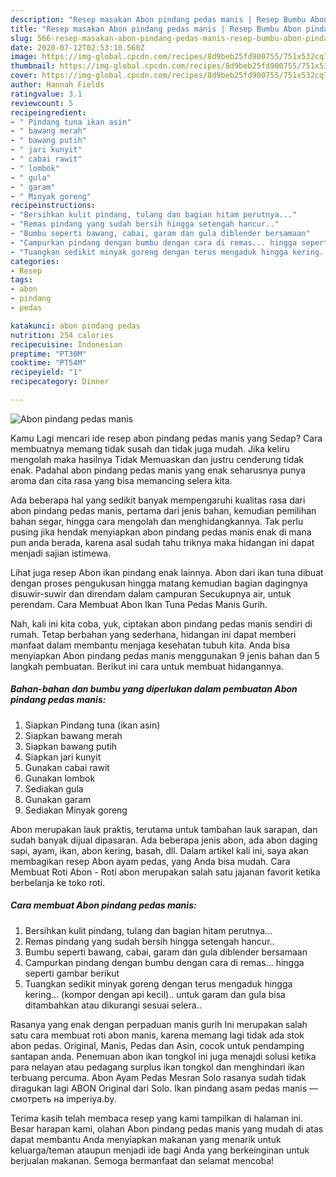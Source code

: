 ```yaml
---
description: "Resep masakan Abon pindang pedas manis | Resep Bumbu Abon pindang pedas manis Yang Enak Dan Mudah"
title: "Resep masakan Abon pindang pedas manis | Resep Bumbu Abon pindang pedas manis Yang Enak Dan Mudah"
slug: 566-resep-masakan-abon-pindang-pedas-manis-resep-bumbu-abon-pindang-pedas-manis-yang-enak-dan-mudah
date: 2020-07-12T02:53:10.560Z
image: https://img-global.cpcdn.com/recipes/8d9beb25fd900755/751x532cq70/abon-pindang-pedas-manis-foto-resep-utama.jpg
thumbnail: https://img-global.cpcdn.com/recipes/8d9beb25fd900755/751x532cq70/abon-pindang-pedas-manis-foto-resep-utama.jpg
cover: https://img-global.cpcdn.com/recipes/8d9beb25fd900755/751x532cq70/abon-pindang-pedas-manis-foto-resep-utama.jpg
author: Hannah Fields
ratingvalue: 3.1
reviewcount: 5
recipeingredient:
- " Pindang tuna ikan asin"
- " bawang merah"
- " bawang putih"
- " jari kunyit"
- " cabai rawit"
- " lombok"
- " gula"
- " garam"
- " Minyak goreng"
recipeinstructions:
- "Bersihkan kulit pindang, tulang dan bagian hitam perutnya..."
- "Remas pindang yang sudah bersih hingga setengah hancur.."
- "Bumbu seperti bawang, cabai, garam dan gula diblender bersamaan"
- "Campurkan pindang dengan bumbu dengan cara di remas... hingga seperti gambar berikut"
- "Tuangkan sedikit minyak goreng dengan terus mengaduk hingga kering... (kompor dengan api kecil).. untuk garam dan gula bisa ditambahkan atau dikurangi sesuai selera.."
categories:
- Resep
tags:
- abon
- pindang
- pedas

katakunci: abon pindang pedas 
nutrition: 254 calories
recipecuisine: Indonesian
preptime: "PT30M"
cooktime: "PT54M"
recipeyield: "1"
recipecategory: Dinner

---
```



![Abon pindang pedas manis](https://img-global.cpcdn.com/recipes/8d9beb25fd900755/751x532cq70/abon-pindang-pedas-manis-foto-resep-utama.jpg)

Kamu Lagi mencari ide resep abon pindang pedas manis yang Sedap? Cara membuatnya memang tidak susah dan tidak juga mudah. Jika keliru mengolah maka hasilnya Tidak Memuaskan dan justru cenderung tidak enak. Padahal abon pindang pedas manis yang enak seharusnya punya aroma dan cita rasa yang bisa memancing selera kita.

Ada beberapa hal yang sedikit banyak mempengaruhi kualitas rasa dari abon pindang pedas manis, pertama dari jenis bahan, kemudian pemilihan bahan segar, hingga cara mengolah dan menghidangkannya. Tak perlu pusing jika hendak menyiapkan abon pindang pedas manis enak di mana pun anda berada, karena asal sudah tahu triknya maka hidangan ini dapat menjadi sajian istimewa.

Lihat juga resep Abon ikan pindang enak lainnya. Abon dari ikan tuna dibuat dengan proses pengukusan hingga matang kemudian bagian dagingnya disuwir-suwir dan direndam dalam campuran Secukupnya air, untuk perendam. Cara Membuat Abon Ikan Tuna Pedas Manis Gurih.


Nah, kali ini kita coba, yuk, ciptakan abon pindang pedas manis sendiri di rumah. Tetap berbahan yang sederhana, hidangan ini dapat memberi manfaat dalam membantu menjaga kesehatan tubuh kita. Anda bisa menyiapkan Abon pindang pedas manis menggunakan 9 jenis bahan dan 5 langkah pembuatan. Berikut ini cara untuk membuat hidangannya.

<!--inarticleads1-->

##### Bahan-bahan dan bumbu yang diperlukan dalam pembuatan Abon pindang pedas manis:

1. Siapkan  Pindang tuna (ikan asin)
1. Siapkan  bawang merah
1. Siapkan  bawang putih
1. Siapkan  jari kunyit
1. Gunakan  cabai rawit
1. Gunakan  lombok
1. Sediakan  gula
1. Gunakan  garam
1. Sediakan  Minyak goreng


Abon merupakan lauk praktis, terutama untuk tambahan lauk sarapan, dan sudah banyak dijual dipasaran. Ada beberapa jenis abon, ada abon daging sapi, ayam, ikan, abon kering, basah, dll. Dalam artikel kali ini, saya akan membagikan resep Abon ayam pedas, yang Anda bisa mudah. Cara Membuat Roti Abon - Roti abon merupakan salah satu jajanan favorit ketika berbelanja ke toko roti. 

<!--inarticleads2-->

##### Cara membuat Abon pindang pedas manis:

1. Bersihkan kulit pindang, tulang dan bagian hitam perutnya...
1. Remas pindang yang sudah bersih hingga setengah hancur..
1. Bumbu seperti bawang, cabai, garam dan gula diblender bersamaan
1. Campurkan pindang dengan bumbu dengan cara di remas... hingga seperti gambar berikut
1. Tuangkan sedikit minyak goreng dengan terus mengaduk hingga kering... (kompor dengan api kecil).. untuk garam dan gula bisa ditambahkan atau dikurangi sesuai selera..


Rasanya yang enak dengan perpaduan manis gurih Ini merupakan salah satu cara membuat roti abon manis, karena memang lagi tidak ada stok abon pedas. Original, Manis, Pedas dan Asin, cocok untuk pendamping santapan anda. Penemuan abon ikan tongkol ini juga menajdi solusi ketika para nelayan atau pedagang surplus ikan tongkol dan menghindari ikan terbuang percuma. Abon Ayam Pedas Mesran Solo rasanya sudah tidak diragukan lagi ABON Original dari Solo. Ikan pindang asam pedas manis — смотреть на imperiya.by. 

Terima kasih telah membaca resep yang kami tampilkan di halaman ini. Besar harapan kami, olahan Abon pindang pedas manis yang mudah di atas dapat membantu Anda menyiapkan makanan yang menarik untuk keluarga/teman ataupun menjadi ide bagi Anda yang berkeinginan untuk berjualan makanan. Semoga bermanfaat dan selamat mencoba!
